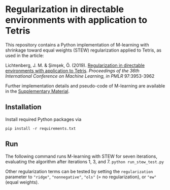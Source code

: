 # Regularization in directable environments with application to Tetris

This repository contains a Python implementation of M-learning with shrinkage toward equal weights (STEW) regularization applied to Tetris, as used in the article:

Lichtenberg, J. M. & Şimşek, Ö. (2019). [Regularization in directable environments with application to Tetris](http://proceedings.mlr.press/v97/lichtenberg19a.html). *Proceedings of the 36th International Conference on Machine Learning, in PMLR* 97:3953-3962

Further implementation details and pseudo-code of M-learning are available in the [Supplementary Material](http://proceedings.mlr.press/v97/lichtenberg19a/lichtenberg19a-supp.pdf).

## Installation
Install required Python packages via

`pip install -r requirements.txt`

## Run
The following command runs M-learning with STEW for seven iterations, evaluating the algorithm after iterations 1, 3, and 7. 
`python run_stew_test.py`

Other regularization terms can be tested by setting the `regularization` parameter to `"ridge"`, `"nonnegative"`, `"ols"` (= no regularization), or `"ew"` (equal weights).








